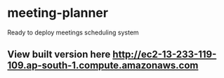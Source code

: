 # meeting-planner
Ready to deploy meetings scheduling system

## View built version here http://ec2-13-233-119-109.ap-south-1.compute.amazonaws.com

